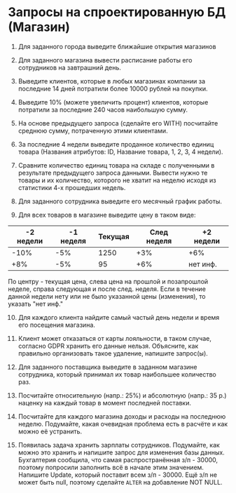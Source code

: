 # Запросы на спроектированную БД (Магазин)

1. Для заданного города выведите ближайшие открытия магазинов

2. Для заданного магазина вывести расписание работы его сотрудников на завтрашний день.

3. Выведите клиентов, которые в любых магазинах компании за последние 14 дней потратили более 10000 рублей на покупки.

4. Выведите 10% (можете увеличить процент) клиентов, которые потратили за последние 240 часов наибольшую сумму.

5. На основе предыдущего запроса (сделайте его WITH) посчитайте среднюю сумму, потраченную этими клиентами.

6. За последние 4 недели выведите проданное количество единиц товара (Названия атрибутов: ID, Название товара, 1, 2, 3, 4 недели).

7. Сравните количество единиц товара на складе с полученными в результате предыдущего запроса данными. Вывести нужно те товары и их количество, которого не хватит на неделю исходя из статистики 4-х прошедших недель.

8. Для заданного сотрудника выведите его месячный график работы.

9. Для всех товаров в магазине выведите цену в таком виде:

| -2 недели | -1 неделя | Текущая | След неделя | +2 недели |
| --------- | --------- | ------- | ----------- | --------- |
| -10%      | -5%       | 1250    | +3%         | +6%       |
| +8%       | -5%       | 95      | +6%         | нет инф.  |

По центру - текущая цена, слева цена на прошлой и позапрошлой неделе, справа следующая и после след. неделя. Если в течение данной недели нету или не было указанной цены (изменения), то указать "нет инф."

10. Для каждого клиента найдите самый частый день недели и время его посещения магазина.

11. Клиент может отказаться от карты лояльности, в таком случае, согласно GDPR хранить его данные нельзя. Объясните, как правильно организовать такое удаление, напишите запрос(ы).

12. Для заданного поставщика выведите в заданном магазине сотрудника, который принимал их товар наибольшее количество раз.

13. Посчитайте относительную (напр.: 25%) и абсолютную (напр.: 35 р.) наценку на каждый товар в момент последней поставки.

14. Посчитайте для каждого магазина доходы и расходы на последнюю неделю. Подумайте, какая очевидная проблема есть в расчёте и как можно её устранить.

15. Появилась задача хранить зарплаты сотрудников. Подумайте, как можно это хранить и напишите запрос для изменения базы данных. Бухгалтерия сообщила, что самая распространённая з/п - 30000, поэтому попросили заполнить всё в начале этим значением. Напишите Update, который поставит всем з/п - 30000. Ещё з/п не может быть null, поэтому сделайте `ALTER` на добавление NOT NULL.
